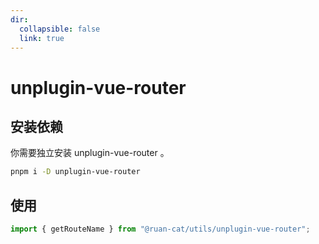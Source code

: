 ```yaml
---
dir:
  collapsible: false
  link: true
---
```


# unplugin-vue-router

## 安装依赖

你需要独立安装 unplugin-vue-router 。

```bash
pnpm i -D unplugin-vue-router
```

## 使用

```ts
import { getRouteName } from "@ruan-cat/utils/unplugin-vue-router";
```

<!-- 触发部署 -->
